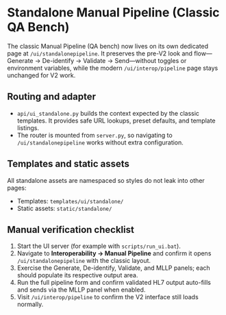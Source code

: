 # Standalone Manual Pipeline (Classic QA Bench)

The classic Manual Pipeline (QA bench) now lives on its own dedicated page at `/ui/standalonepipeline`. It preserves the pre-V2 look and flow—Generate → De-identify → Validate → Send—without toggles or environment variables, while the modern `/ui/interop/pipeline` page stays unchanged for V2 work.

## Routing and adapter

* `api/ui_standalone.py` builds the context expected by the classic templates. It provides safe URL lookups, preset defaults, and template listings.
* The router is mounted from `server.py`, so navigating to `/ui/standalonepipeline` works without extra configuration.

## Templates and static assets

All standalone assets are namespaced so styles do not leak into other pages:

* Templates: `templates/ui/standalone/`
* Static assets: `static/standalone/`

## Manual verification checklist

1. Start the UI server (for example with `scripts/run_ui.bat`).
2. Navigate to **Interoperability → Manual Pipeline** and confirm it opens `/ui/standalonepipeline` with the classic layout.
3. Exercise the Generate, De-identify, Validate, and MLLP panels; each should populate its respective output area.
4. Run the full pipeline form and confirm validated HL7 output auto-fills and sends via the MLLP panel when enabled.
5. Visit `/ui/interop/pipeline` to confirm the V2 interface still loads normally.
